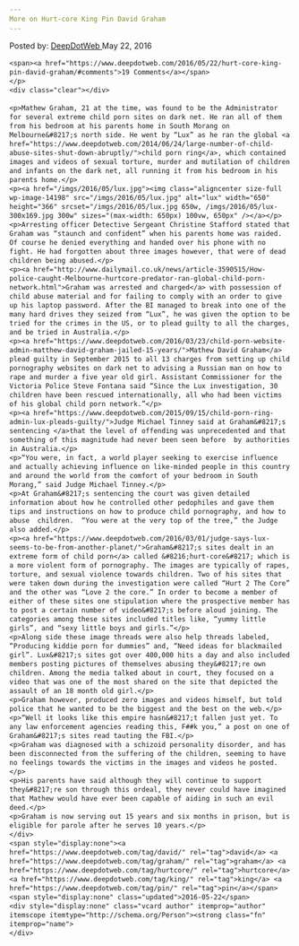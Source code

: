 ```yaml
---
More on Hurt-core King Pin David Graham
---
```

<article class="post-listing post-14196 post type-post status-publish format-standard has-post-thumbnail hentry  tag-david tag-graham tag-hurtcore tag-king tag-pin">
    <div class="post-inner">
        <span>Posted by: <a href="https://www.deepdotweb.com/author/admin/" title="">DeepDotWeb </a></span>
    <span>May 22, 2016</span>
    
    <span><a href="https://www.deepdotweb.com/2016/05/22/hurt-core-king-pin-david-graham/#comments">19 Comments</a></span>
    </p>
    <div class="clear"></div>
    
    <p>Mathew Graham, 21 at the time, was found to be the Administrator for several extreme child porn sites on dark net. He ran all of them from his bedroom at his parents home in South Morang on Melbourne&#8217;s north side. He went by “Lux” as he ran the global <a href="https://www.deepdotweb.com/2014/06/24/large-number-of-child-abuse-sites-shut-down-abruptly/">child porn ring</a>, which contained images and videos of sexual torture, murder and mutilation of children and infants on the dark net, all running it from his bedroom in his parents home.</p>
    <p><a href="/imgs/2016/05/lux.jpg"><img class="aligncenter size-full wp-image-14198" src="/imgs/2016/05/lux.jpg" alt="lux" width="650" height="366" srcset="/imgs/2016/05/lux.jpg 650w, /imgs/2016/05/lux-300x169.jpg 300w" sizes="(max-width: 650px) 100vw, 650px" /></a></p>
    <p>Arresting officer Detective Sergeant Christine Stafford stated that Graham was “staunch and confident” when his parents home was raided. Of course he denied everything and handed over his phone with no fight. He had forgotten about three images however, that were of dead children being abused.</p>
    <p><a href="http://www.dailymail.co.uk/news/article-3590515/How-police-caught-Melbourne-hurtcore-predator-ran-global-child-porn-network.html">Graham was arrested and charged</a> with possession of child abuse material and for failing to comply with an order to give up his laptop password. After the BI managed to break into one of the many hard drives they seized from “Lux”, he was given the option to be tried for the crimes in the US, or to plead guilty to all the charges, and be tried in Australia.</p>
    <p><a href="https://www.deepdotweb.com/2016/03/23/child-porn-website-admin-matthew-david-graham-jailed-15-years/">Mathew David Graham</a> plead guilty in September 2015 to all 13 charges from setting up child pornography websites on dark net to advising a Russian man on how to rape and murder a five year old girl. Assistant Commissioner for the Victoria Police Steve Fontana said “Since the Lux investigation, 30 children have been rescued internationally, all who had been victims of his global child porn network.”</p>
    <p><a href="https://www.deepdotweb.com/2015/09/15/child-porn-ring-admin-lux-pleads-guilty/">Judge Michael Tinney said at Graham&#8217;s sentencing </a>that the level of offending was unprecedented and that something of this magnitude had never been seen before  by authorities in Australia.</p>
    <p>“You were, in fact, a world player seeking to exercise influence and actually achieving influence on like-minded people in this country and around the world from the comfort of your bedroom in South Morang,” said Judge Michael Tinney.</p>
    <p>At Graham&#8217;s sentencing the court was given detailed information about how he controlled other pedophiles and gave them tips and instructions on how to produce child pornography, and how to abuse  children.  “You were at the very top of the tree,” the Judge also added.</p>
    <p><a href="https://www.deepdotweb.com/2016/03/01/judge-says-lux-seems-to-be-from-another-planet/">Graham&#8217;s sites dealt in an extreme form of child porn</a> called &#8216;hurt-core&#8217; which is a more violent form of pornography. The images are typically of rapes, torture, and sexual violence towards children. Two of his sites that were taken down during the investigation were called “Hurt 2 The Core” and the other was “Love 2 the core.” In order to become a member of either of these sites one stipulation where the prospective member has to post a certain number of video&#8217;s before aloud joining. The categories among these sites included titles like, “yummy little girls”, and “sexy little boys and girls.”</p>
    <p>Along side these image threads were also help threads labeled, “Producing kiddie porn for dummies” and, “Need ideas for blackmailed girl”. Lux&#8217;s sites got over 400,000 hits a day and also included members posting pictures of themselves abusing they&#8217;re own children. Among the media talked about in court, they focused on a video that was one of the most shared on the site that depicted the assault of an 18 month old girl.</p>
    <p>Graham however, produced zero images and videos himself, but told police that he wanted to be the biggest and the best on the web.</p>
    <p>“Well it looks like this empire hasn&#8217;t fallen just yet. To any law enforcement agencies reading this, F##k you,” a post on one of Graham&#8217;s sites read tauting the FBI.</p>
    <p>Graham was diagnosed with a schizoid personality disorder, and has been disconnected from the suffering of the children, seeming to have no feelings towards the victims in the images and videos he posted.</p>
    <p>His parents have said although they will continue to support they&#8217;re son through this ordeal, they never could have imagined that Mathew would have ever been capable of aiding in such an evil deed.</p>
    <p>Graham is now serving out 15 years and six months in prison, but is eligible for parole after he serves 10 years.</p>
    </div>
    <span style="display:none"><a href="https://www.deepdotweb.com/tag/david/" rel="tag">david</a> <a href="https://www.deepdotweb.com/tag/graham/" rel="tag">graham</a> <a href="https://www.deepdotweb.com/tag/hurtcore/" rel="tag">hurtcore</a> <a href="https://www.deepdotweb.com/tag/king/" rel="tag">king</a> <a href="https://www.deepdotweb.com/tag/pin/" rel="tag">pin</a></span> <span style="display:none" class="updated">2016-05-22</span>
    <div style="display:none" class="vcard author" itemprop="author" itemscope itemtype="http://schema.org/Person"><strong class="fn" itemprop="name">
    </div>
</article>

